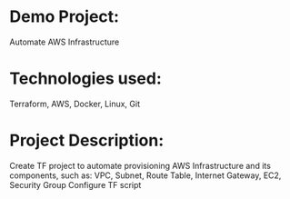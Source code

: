 # Demo Project:
Automate AWS Infrastructure

# Technologies used:
Terraform, AWS, Docker, Linux, Git

# Project Description:
Create TF project to automate provisioning AWS Infrastructure
and its components, such as: VPC, Subnet, Route Table, Internet
Gateway, EC2, Security Group
Configure TF script 
